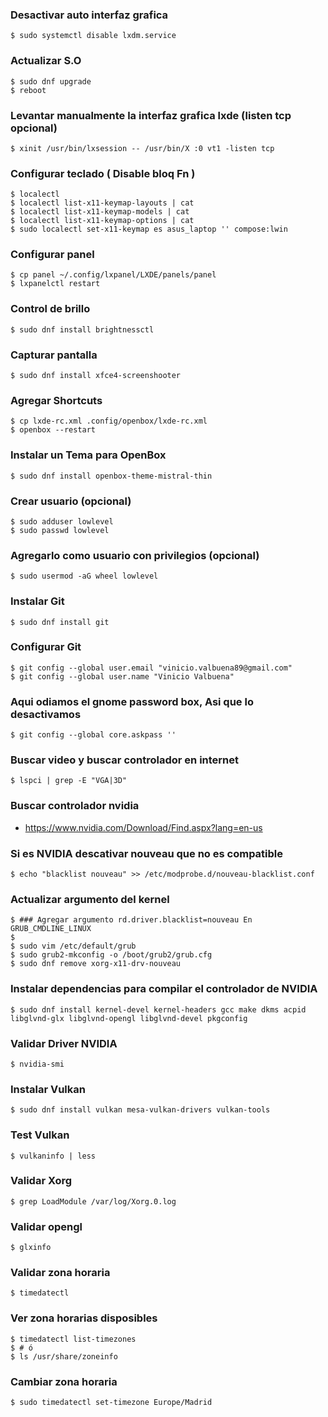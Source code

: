 ### Desactivar auto interfaz grafica
~~~
$ sudo systemctl disable lxdm.service
~~~

### Actualizar S.O
~~~
$ sudo dnf upgrade
$ reboot
~~~

### Levantar manualmente la interfaz grafica lxde (listen tcp opcional)
~~~
$ xinit /usr/bin/lxsession -- /usr/bin/X :0 vt1 -listen tcp
~~~

### Configurar teclado ( Disable bloq Fn )
~~~
$ localectl
$ localectl list-x11-keymap-layouts | cat
$ localectl list-x11-keymap-models | cat
$ localectl list-x11-keymap-options | cat
$ sudo localectl set-x11-keymap es asus_laptop '' compose:lwin
~~~

### Configurar panel
~~~
$ cp panel ~/.config/lxpanel/LXDE/panels/panel
$ lxpanelctl restart
~~~

### Control de brillo
~~~
$ sudo dnf install brightnessctl
~~~

### Capturar pantalla
~~~
$ sudo dnf install xfce4-screenshooter
~~~

### Agregar Shortcuts
~~~
$ cp lxde-rc.xml .config/openbox/lxde-rc.xml
$ openbox --restart
~~~

### Instalar un Tema para OpenBox
~~~
$ sudo dnf install openbox-theme-mistral-thin
~~~

### Crear usuario (opcional)
~~~
$ sudo adduser lowlevel
$ sudo passwd lowlevel
~~~

### Agregarlo como usuario con privilegios (opcional)
~~~
$ sudo usermod -aG wheel lowlevel
~~~

### Instalar Git
~~~
$ sudo dnf install git
~~~

### Configurar Git
~~~
$ git config --global user.email "vinicio.valbuena89@gmail.com"
$ git config --global user.name "Vinicio Valbuena"
~~~

### Aqui odiamos el gnome password box, Asi que lo desactivamos
~~~
$ git config --global core.askpass ''
~~~

### Buscar video y buscar controlador en internet
~~~
$ lspci | grep -E "VGA|3D"
~~~

### Buscar controlador nvidia
- https://www.nvidia.com/Download/Find.aspx?lang=en-us

### Si es NVIDIA descativar nouveau que no es compatible
~~~
$ echo "blacklist nouveau" >> /etc/modprobe.d/nouveau-blacklist.conf
~~~

### Actualizar argumento del kernel
~~~
$ ### Agregar argumento rd.driver.blacklist=nouveau En GRUB_CMDLINE_LINUX
$
$ sudo vim /etc/default/grub
$ sudo grub2-mkconfig -o /boot/grub2/grub.cfg
$ sudo dnf remove xorg-x11-drv-nouveau
~~~

### Instalar dependencias para compilar el controlador de NVIDIA
~~~
$ sudo dnf install kernel-devel kernel-headers gcc make dkms acpid libglvnd-glx libglvnd-opengl libglvnd-devel pkgconfig
~~~

### Validar Driver NVIDIA
~~~
$ nvidia-smi
~~~

### Instalar Vulkan
~~~
$ sudo dnf install vulkan mesa-vulkan-drivers vulkan-tools
~~~

### Test Vulkan
~~~
$ vulkaninfo | less
~~~

### Validar Xorg
~~~
$ grep LoadModule /var/log/Xorg.0.log
~~~

### Validar opengl
~~~
$ glxinfo
~~~

### Validar zona horaria
~~~
$ timedatectl
~~~

### Ver zona horarias disposibles
~~~
$ timedatectl list-timezones
$ # ó
$ ls /usr/share/zoneinfo
~~~

### Cambiar zona horaria
~~~
$ sudo timedatectl set-timezone Europe/Madrid
~~~

